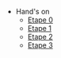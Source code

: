 * Hand's on
    * [Etape 0](./pages/etape-0.md)
    * [Etape 1](./pages/etape-1.md)
    * [Etape 2](./pages/etape-2.md)
    * [Etape 3](./pages/etape-3.md)